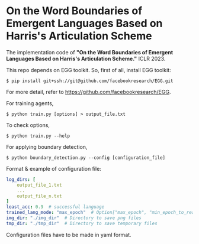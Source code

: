# On the Word Boundaries of Emergent Languages Based on Harris's Articulation Scheme
The implementation code of **"On the Word Boundaries of Emergent Languages Based on Harris's Articulation Scheme."** ICLR 2023.

This repo depends on EGG toolkit.
So, first of all, install EGG toolkit:
```
$ pip install git+ssh://git@github.com/facebookresearch/EGG.git
```
For more detail, refer to https://github.com/facebookresearch/EGG.

For training agents,
```
$ python train.py [options] > output_file.txt
```
To check options,
```
$ python train.py --help
```
For applying boundary detection,
```
$ python boundary_detection.py --config [configuration_file]
```
Format \& example of configuration file:
```yaml
log_dirs: [
    output_file_1.txt
    ...
    output_file_n.txt
]
least_acc: 0.9  # successful language
trained_lang_mode: "max_epoch"  # Option["max_epoch", "min_epoch_to_reach_least_acc"]
img_dir: "./img_dir"  # Directory to save png files
tmp_dir: "./tmp_dir"  # Directory to save temporary files
```
Configuration files have to be made in yaml format.
